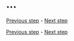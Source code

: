 # ...

[Previous step](step-08.md) - [Next step](step-10.md)





[Previous step](step-08.md) - [Next step](step-10.md)